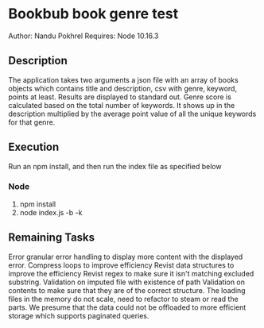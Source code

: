 # Bookbub book genre test

Author: Nandu Pokhrel
Requires: Node 10.16.3


## Description
The application takes two arguments a json file with an array of books objects which contains title and description, csv with genre, keyword, points at least. Results are displayed to standard out.  Genre score is calculated based on the total number of keywords. It shows up in the description multiplied by the average point value of all the unique keywords for that genre. 


## Execution

Run an npm install, and then run the index file as specified below

### Node
1) npm install
2) node index.js -b <path to books file> -k <path to genre keyword csv>


## Remaining Tasks
Error granular error handling to display more content with the displayed error. 
Compress loops to improve efficiency 
Revist data structures to improve the efficiency 
Revist regex to make sure it isn't matching excluded substring. 
Validation on imputed file with existence of path 
Validation on contents to make sure that they are of the correct structure.
The loading files in the memory do not scale, need to refactor to steam or read the parts. We presume that the data could not be offloaded to more efficient storage which supports paginated queries.